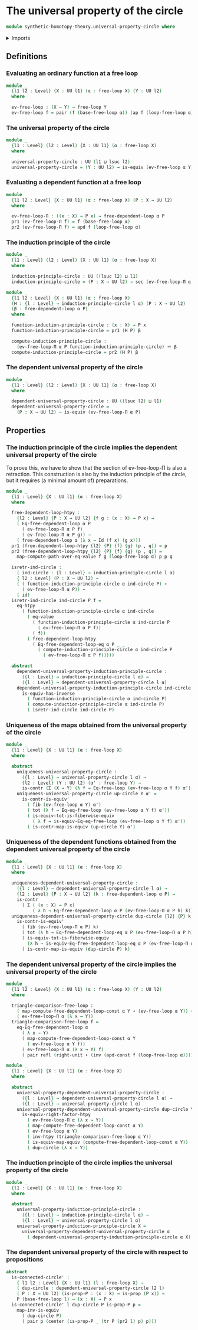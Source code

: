 # The universal property of the circle

```agda
module synthetic-homotopy-theory.universal-property-circle where
```

<details><summary>Imports</summary>
```agda
open import synthetic-homotopy-theory.free-loops
open import foundation.contractible-maps
open import foundation.contractible-types
open import foundation.dependent-pair-types
open import foundation.equivalences
open import foundation.fibers-of-maps
open import foundation.function-extensionality
open import foundation.functions
open import foundation.functoriality-dependent-pair-types
open import foundation.homotopies
open import foundation.identity-types
open import foundation.propositions
open import foundation.sections
open import foundation.universe-levels
```
</details>

## Definitions

### Evaluating an ordinary function at a free loop

```agda
module _
  {l1 l2 : Level} {X : UU l1} (α : free-loop X) (Y : UU l2)
  where

  ev-free-loop : (X → Y) → free-loop Y
  ev-free-loop f = pair (f (base-free-loop α)) (ap f (loop-free-loop α))
```

### The universal property of the circle

```agda
module _
  {l1 : Level} (l2 : Level) {X : UU l1} (α : free-loop X)
  where

  universal-property-circle : UU (l1 ⊔ lsuc l2)
  universal-property-circle = (Y : UU l2) → is-equiv (ev-free-loop α Y)
```

### Evaluating a dependent function at a free loop

```agda
module _
  {l1 l2 : Level} {X : UU l1} (α : free-loop X) (P : X → UU l2)
  where

  ev-free-loop-Π : ((x : X) → P x) → free-dependent-loop α P
  pr1 (ev-free-loop-Π f) = f (base-free-loop α)
  pr2 (ev-free-loop-Π f) = apd f (loop-free-loop α)
```

### The induction principle of the circle

```agda
module _
  {l1 : Level} (l2 : Level) {X : UU l1} (α : free-loop X)
  where

  induction-principle-circle : UU ((lsuc l2) ⊔ l1)
  induction-principle-circle = (P : X → UU l2) → sec (ev-free-loop-Π α P)

module _
  {l1 l2 : Level} {X : UU l1} (α : free-loop X)
  (H : {l : Level} → induction-principle-circle l α) (P : X → UU l2)
  (β : free-dependent-loop α P)
  where

  function-induction-principle-circle : (x : X) → P x
  function-induction-principle-circle = pr1 (H P) β

  compute-induction-principle-circle :
    (ev-free-loop-Π α P function-induction-principle-circle) ＝ β
  compute-induction-principle-circle = pr2 (H P) β
```

### The dependent universal property of the circle

```agda
module _
  {l1 : Level} (l2 : Level) {X : UU l1} (α : free-loop X)
  where

  dependent-universal-property-circle : UU ((lsuc l2) ⊔ l1)
  dependent-universal-property-circle =
    (P : X → UU l2) → is-equiv (ev-free-loop-Π α P)
```

## Properties

### The induction principle of the circle implies the dependent universal property of the circle

To prove this, we have to show that the section of ev-free-loop-Π is also a retraction. This construction is also by the induction principle of the circle, but it requires (a minimal amount of) preparations.

```agda
module _
  {l1 : Level} {X : UU l1} (α : free-loop X)
  where

  free-dependent-loop-htpy :
    {l2 : Level} {P : X → UU l2} {f g : (x : X) → P x} →
    ( Eq-free-dependent-loop α P
      ( ev-free-loop-Π α P f)
      ( ev-free-loop-Π α P g)) →
    ( free-dependent-loop α (λ x → Id (f x) (g x)))
  pr1 (free-dependent-loop-htpy {l2} {P} {f} {g} (p , q)) = p
  pr2 (free-dependent-loop-htpy {l2} {P} {f} {g} (p , q)) =
    map-compute-path-over-eq-value f g (loop-free-loop α) p p q

  isretr-ind-circle :
    ( ind-circle : {l : Level} → induction-principle-circle l α)
    { l2 : Level} (P : X → UU l2) →
    ( ( function-induction-principle-circle α ind-circle P) ∘
      ( ev-free-loop-Π α P)) ~
    ( id)
  isretr-ind-circle ind-circle P f =
    eq-htpy
      ( function-induction-principle-circle α ind-circle
        ( eq-value
          ( function-induction-principle-circle α ind-circle P
            ( ev-free-loop-Π α P f))
          ( f))
        ( free-dependent-loop-htpy
          ( Eq-free-dependent-loop-eq α P _ _
            ( compute-induction-principle-circle α ind-circle P
              ( ev-free-loop-Π α P f)))))

  abstract
    dependent-universal-property-induction-principle-circle :
      ({l : Level} → induction-principle-circle l α) →
      ({l : Level} → dependent-universal-property-circle l α)
    dependent-universal-property-induction-principle-circle ind-circle P =
      is-equiv-has-inverse
        ( function-induction-principle-circle α ind-circle P)
        ( compute-induction-principle-circle α ind-circle P)
        ( isretr-ind-circle ind-circle P)
```

### Uniqueness of the maps obtained from the universal property of the circle

```agda
module _
  {l1 : Level} {X : UU l1} (α : free-loop X)
  where

  abstract
    uniqueness-universal-property-circle :
      ({l : Level} → universal-property-circle l α) →
      {l2 : Level} (Y : UU l2) (α' : free-loop Y) →
      is-contr (Σ (X → Y) (λ f → Eq-free-loop (ev-free-loop α Y f) α'))
    uniqueness-universal-property-circle up-circle Y α' =
      is-contr-is-equiv'
        ( fib (ev-free-loop α Y) α')
        ( tot (λ f → Eq-eq-free-loop (ev-free-loop α Y f) α'))
        ( is-equiv-tot-is-fiberwise-equiv
          ( λ f → is-equiv-Eq-eq-free-loop (ev-free-loop α Y f) α'))
        ( is-contr-map-is-equiv (up-circle Y) α')
```

### Uniqueness of the dependent functions obtained from the dependent universal property of the circle

```agda
module _
  {l1 : Level} {X : UU l1} (α : free-loop X)
  where

  uniqueness-dependent-universal-property-circle :
    ({l : Level} → dependent-universal-property-circle l α) →
    {l2 : Level} {P : X → UU l2} (k : free-dependent-loop α P) →
    is-contr
      ( Σ ( (x : X) → P x)
          ( λ h → Eq-free-dependent-loop α P (ev-free-loop-Π α P h) k))
  uniqueness-dependent-universal-property-circle dup-circle {l2} {P} k =
    is-contr-is-equiv'
      ( fib (ev-free-loop-Π α P) k)
      ( tot (λ h → Eq-free-dependent-loop-eq α P (ev-free-loop-Π α P h) k))
      ( is-equiv-tot-is-fiberwise-equiv
        (λ h → is-equiv-Eq-free-dependent-loop-eq α P (ev-free-loop-Π α P h) k))
      ( is-contr-map-is-equiv (dup-circle P) k)
```

### The dependent universal property of the circle implies the universal property of the circle

```agda
module _
  {l1 l2 : Level} {X : UU l1} (α : free-loop X) (Y : UU l2)
  where

  triangle-comparison-free-loop :
    ( map-compute-free-dependent-loop-const α Y ∘ (ev-free-loop α Y)) ~
    ( ev-free-loop-Π α (λ x → Y))
  triangle-comparison-free-loop f =
    eq-Eq-free-dependent-loop α
      ( λ x → Y)
      ( map-compute-free-dependent-loop-const α Y
        ( ev-free-loop α Y f))
      ( ev-free-loop-Π α (λ x → Y) f)
      ( pair refl (right-unit ∙ (inv (apd-const f (loop-free-loop α)))))

module _
  {l1 : Level} {X : UU l1} (α : free-loop X)
  where

  abstract
    universal-property-dependent-universal-property-circle :
      ({l : Level} → dependent-universal-property-circle l α) →
      ({l : Level} → universal-property-circle l α)
    universal-property-dependent-universal-property-circle dup-circle Y =
      is-equiv-right-factor-htpy
        ( ev-free-loop-Π α (λ x → Y))
        ( map-compute-free-dependent-loop-const α Y)
        ( ev-free-loop α Y)
        ( inv-htpy (triangle-comparison-free-loop α Y))
        ( is-equiv-map-equiv (compute-free-dependent-loop-const α Y))
        ( dup-circle (λ x → Y))
```

### The induction principle of the circle implies the universal property of the circle

```agda
module _
  {l1 : Level} {X : UU l1} (α : free-loop X)
  where

  abstract
    universal-property-induction-principle-circle :
      ({l : Level} → induction-principle-circle l α) →
      ({l : Level} → universal-property-circle l α)
    universal-property-induction-principle-circle X =
      universal-property-dependent-universal-property-circle α
        ( dependent-universal-property-induction-principle-circle α X)
```

### The dependent universal property of the circle with respect to propositions

```agda
abstract
  is-connected-circle' :
    { l1 l2 : Level} {X : UU l1} (l : free-loop X) →
    ( dup-circle : dependent-universal-property-circle l2 l)
    ( P : X → UU l2) (is-prop-P : (x : X) → is-prop (P x)) →
    P (base-free-loop l) → (x : X) → P x
  is-connected-circle' l dup-circle P is-prop-P p =
    map-inv-is-equiv
      ( dup-circle P)
      ( pair p (center (is-prop-P _ (tr P (pr2 l) p) p)))
```
